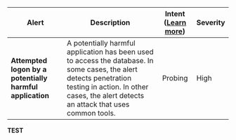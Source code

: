 |Alert|Description|Intent ([Learn more](#intentions))|Severity|
|----|----|:----:|--|
|**Attempted logon by a potentially harmful application**|A potentially harmful application has been used to access the database. In some cases, the alert detects penetration testing in action. In other cases, the alert detects an attack that uses common tools.|Probing|High|
**TEST**
